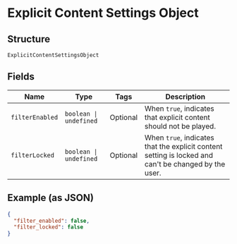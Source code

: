 
# Explicit Content Settings Object

## Structure

`ExplicitContentSettingsObject`

## Fields

| Name | Type | Tags | Description |
|  --- | --- | --- | --- |
| `filterEnabled` | `boolean \| undefined` | Optional | When `true`, indicates that explicit content should not be played. |
| `filterLocked` | `boolean \| undefined` | Optional | When `true`, indicates that the explicit content setting is locked and can't be changed by the user. |

## Example (as JSON)

```json
{
  "filter_enabled": false,
  "filter_locked": false
}
```

